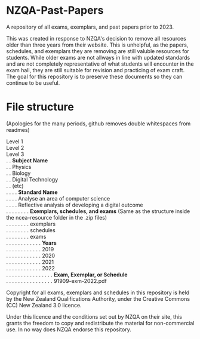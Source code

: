 # NZQA-Past-Papers
A repository of all exams, exemplars, and past papers prior to 2023.

This was created in response to NZQA's decision to remove all resources older than three years from their website. This is unhelpful, as the papers, schedules, and exemplars they are removing are still valuble resources for students. While older exams are not allways in line with updated standards and are not completely representative of what students will encounter in the exam hall, they are still suitable for revision and practicing of exam craft. The goal for this repository is to preserve these documents so they can continue to be useful.

# File structure
(Apologies for the many periods, github removes double whitespaces from readmes)

Level 1<br />
Level 2<br />
Level 3<br />
. . **Subject Name**<br />
. . Physics<br />
. . Biology<br />
. . Digital Technology<br />
. . (etc)<br />
. . . . **Standard Name**<br />
. . . . Analyse an area of computer science<br />
. . . . Reflective analysis of developing a digital outcome<br />
. . . . . . . . **Exemplars, schedules, and exams** (Same as the structure inside the ncea-resource folder in the .zip files)<br />
. . . . . . . . exemplars<br />
. . . . . . . . schedules<br />
. . . . . . . . exams<br />
. . . . . . . . . . . . **Years**<br />
. . . . . . . . . . . . 2019<br />
. . . . . . . . . . . . 2020<br />
. . . . . . . . . . . . 2021<br />
. . . . . . . . . . . . 2022<br />
. . . . . . . . . . . . . . . . **Exam, Exemplar, or Schedule**<br />
. . . . . . . . . . . . . . . . 91909-exm-2022.pdf<br />
                
Copyright for all exams, exemplars and schedules in this repository is held by the New Zealand Qualifications Authority, under the Creative Commons (CC) New Zealand 3.0 licence. 

Under this licence and the conditions set out by NZQA on their site, this grants the freedom to copy and redistribute the material for non-commercial use. In no way does NZQA endorse this repository.
          
        
